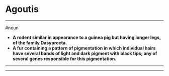 # Agoutis
---
#noun
- **A rodent similar in appearance to a guinea pig but having longer legs, of the family Dasyprocta.**
- **A fur containing a pattern of pigmentation in which individual hairs have several bands of light and dark pigment with black tips; any of several genes responsible for this pigmentation.**
---
---
